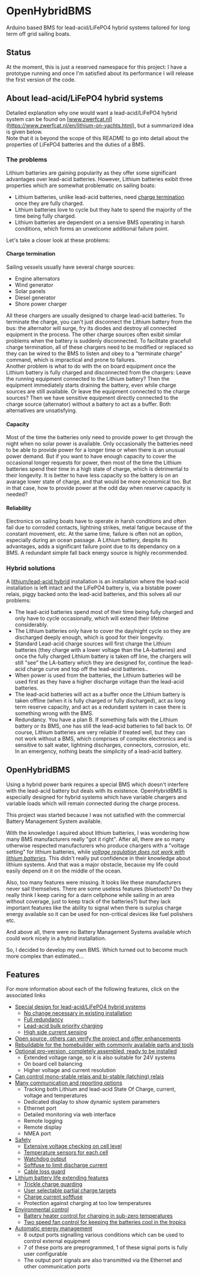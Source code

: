 # OpenHybridBMS
Arduino based BMS for lead-acid/LiFePO4 hybrid systems tailored for long term off grid sailing boats.

## Status
At the moment, this is just a reserved namespace for this project:
I have a prototype running and once I'm satisfied about its performance I will release the first version of the code.

## About lead-acid/LiFePO4 hybrid systems
Detailed explanation why one would want a lead-acid/LiFePO4 hybrid system can be found on [www.zwerfcat.nl](https://www.zwerfcat.nl/en/lithium-on-yachts.html), but  a summarized idea is given below.<br />
Note that it is beyond the scope of this README to go into detail about the properties of LiFePO4 batteries and the duties of a BMS.

### The problems
Lithium batteries are gaining popularity as they offer some significant advantages over lead-acid batteries. However, Lithium batteries exibit three properties which are somewhat problematic on sailing boats:
- Lithium batteries, unlike lead-acid batteries, need [charge termination](https://www.zwerfcat.nl/en/lithium-management.html#cterm) once they are fully charged.
- Lithium batteries love to cycle but they hate to spend the majority of the time being fully charged.
- Lithium batteries are dependent on a sensive BMS operating in harsh conditions, which forms an unwelcome additional failure point.

Let's take a closer look at these problems:

#### Charge termination
Sailing vessels usually have several charge sources:
- Engine alternators
- Wind generator
- Solar panels
- Diesel generator
- Shore power charger

All these chargers are usually designed to charge lead-acid batteries. To terminate the charge, you can't just disconnect the Lithium battery from the bus: the alternator will surge, fry its diodes and destroy all connected equipment in the process. The other charge sources often exibit similar problems when the battery is suddenly disconnected. To facilitate gracefull charge termination, all of these chargers need to be modified or replaced so they can be wired to the BMS to listen and obey to a "terminate charge" command, which is impractical and prone to failures.<br />
Another problem is what to do with the on board equipment once the Lithium battery is fully charged and disconnected from the chargers: Leave the running equipment connected to the Lithium battery? Then the equipment immediately starts draining the battery, even while charge sources are still available. Or leave the equipment connected to the charge sources? Then we have sensitive equipment directly connected to the charge source (alternator) without a battery to act as a buffer. Both alternatives are unsatisfying.

#### Capacity
Most of the time the batteries only need to provide power to get through the night when no solar power is available. Only occasionally the batteries need to be able to provide power for a longer time or when there is an unusual power demand. But if you want to have enough capacity to cover the occasional longer requests for power, then most of the time the Lithium batteries spend their time in a high state of charge, which is detrimental to their longevity. It is better to have less capacity so the battery is on an avarage lower state of charge, and that would be more economical too. But in that case, how to provide power at the odd day when reserve capacity is needed?

#### Reliability
Electronics on sailing boats have to operate in harsh conditions and often fail due to corroded contacts, lightning strikes, metal fatigue because of the constant movement, etc. At the same time, failure is often not an option, especially during an ocean passage. A Lithium battery, despite its advantages, adds a significant failure point due to its dependancy on a BMS. A redundant simple fall back energy source is highly recommended.

### Hybrid solutions
A [lithium/lead-acid hybrid](https://www.zwerfcat.nl/en/lithium-hybrid.html) installation is an installation where the lead-acid installation is left intact and the LiFePO4 battery is, via a bistable power relais, piggy backed onto the lead-acid batteries, and this solves all our problems:
- The lead-acid batteries spend most of their time being fully charged and only have to cycle occasionally, which will extend their lifetime considerably.
- The Lithium batteries only have to cover the day/night cycle so they are discharged deeply enough, which is good for their longevity.
- Standard Lead-acid charge sources  will first charge the Lithium batteries (they charge with a lower voltage than the LA-batteries) and once the fully charged Lithium battery is taken off line, the chargers will still "see" the LA-battery which they are designed for, continue the lead-acid charge curve and top off the lead-acid batteries..
- When power is used from the batteries, the Lithium batteries will be used first as they have a higher discharge voltage than the lead-acid batteries.
- The lead-acid batteries will act as a buffer once the Lithium battery is taken offline (when it is fully charged or fully discharged), act as long term reserve capacity, and act as a redundant system in case there is something wrong with the BMS.
- Redundancy. You have a plan B. If something fails with the Lithium battery or its BMS, one has still the lead-acid batteries to fall back to. Of course, Lithium batteries are very reliable if treated well, but they can not work without a BMS, which comprises of complex electronics and is sensitive to salt water, lightning discharges, connectors, corrosion, etc. In an emergency, nothing beats the simplicity of a lead-acid battery.

## OpenHybridBMS
Using a hybrid power bank requires a special BMS which doesn't interfere with the lead-acid battery but deals with its existence. OpenHybridBMS is especially designed for hybrid systems which have variable chargers and variable loads which will remain connected during the charge process.

This project was started because I was not satisfied with the commercial Battery Management System available.

With the knowledge I aquired about lithium batteries, I was wondering how many BMS manufacturers really "got it right". After all, there are so many otherwise respected manufacturers who produce chargers with a "voltage setting" for lithium batteries, while *[voltage regulation does not work with lithium batteries](https://www.zwerfcat.nl/en/lithium-management#vbcr)*. This didn't really put confidence in their knowledge about lithium systems. And that was a major obstacle, because my life could easily depend on it on the middle of the ocean.

Also, too many features were missing. It looks like these manufacturers never sail themselves. There are some useless features (bluetooth? Do they really think I keep caring for a darn cellphone while sailing in an area without coverage, just to keep track of the batteries?) but they lack important features like the ability to signal when there is surplus charge energy available so it can be used for non-critical devices like fuel polishers etc.

And above all, there were no Battery Management Systems available which could work nicely in a hybrid installation.

So, I decided to develop my own BMS. Which turned out to become much more complex than estimated...

## Features
For more information about each of the following features, click on the associated links

- [Special design for lead-acid/LiFePO4 hybrid systems](https://www.zwerfcat.nl/en/open-hybrid-bms.html#hybrid)
    - [No change necessary in existing installation](https://www.zwerfcat.nl/en/open-hybrid-bms.html#easy)
    - [Full redundancy](https://www.zwerfcat.nl/en/open-hybrid-bms.html#redundancy)
    - [Lead-acid bulk priority charging](https://www.zwerfcat.nl/en/open-hybrid-bms.html#laprio)
    - [High side current sensing](https://www.zwerfcat.nl/en/open-hybrid-bms.html#hiside)
- [Open source, others can verify the project and offer enhancements](https://www.zwerfcat.nl/en/open-hybrid-bms.html#open)
- [Rebuildable for the homebuilder with commonly available parts and tools](https://www.zwerfcat.nl/en/open-hybrid-bms.html#basic)
- [Optional pro-version, completely assembled, ready to be installed](https://www.zwerfcat.nl/en/open-hybrid-bms.html#pro)
    - Extended voltage range, so it is also suitable for 24V systems
    - On board cell balancing
    - Higher voltage and current resolution
- [Can control mono-stable relais and bi-stable (latching) relais](https://www.zwerfcat.nl/en/open-hybrid-bms.html#bistable)
- [Many communication and reporting options](https://www.zwerfcat.nl/en/open-hybrid-bms.html#comm)
    - Tracking both Lithium and lead-acid State Of Charge, current, voltage and temperatures
    - Dedicated display to show dynamic system parameters
    - Ethernet port
    - Detailed monitoring via web interface
    - Remote logging
    - Remote display
    - NMEA port
- [Safety](https://www.zwerfcat.nl/en/open-hybrid-bms.html#safety)
    - [Extensive voltage checking on cell level](https://www.zwerfcat.nl/en/open-hybrid-bms.html#volt)
    - [Temperature sensors for each cell](https://www.zwerfcat.nl/en/open-hybrid-bms.html#temp)
    - [Watchdog output](https://www.zwerfcat.nl/en/open-hybrid-bms.html#watchdog)
    - [Softfuse to limit discharge current](https://www.zwerfcat.nl/en/open-hybrid-bms.html#dfuse)
    - [Cable loss guard](https://www.zwerfcat.nl/en/open-hybrid-bms.html#loss)
- [Lithium battery life extending features](https://www.zwerfcat.nl/en/open-hybrid-bms.html#longevity)
    - [Trickle charge guarding](https://www.zwerfcat.nl/en/open-hybrid-bms.html#trickle)
    - [User selectable partial charge targets](https://www.zwerfcat.nl/en/open-hybrid-bms.html#targets)
    - [Charge current softfuse](https://www.zwerfcat.nl/en/open-hybrid-bms.html#cfuse)
    - Protection against charging at too low temperatures
- [Environmental control](https://www.zwerfcat.nl/en/open-hybrid-bms.html#environmental)
    - [Battery heater control for charging in sub-zero temperatures](https://www.zwerfcat.nl/en/open-hybrid-bms.html#heater)
    - [Two speed fan control for keeping the batteries cool in the tropics](https://www.zwerfcat.nl/en/open-hybrid-bms.html#fan)
- [Automatic energy management](https://www.zwerfcat.nl/en/open-hybrid-bms.html#signals)
    - 8 output ports signalling various conditions which can be used to control external equipment
    - 7 of these ports are preprogrammed, 1 of these signal ports is fully user configurable
    - The output port signals are also transmitted via the Ethernet and other communication ports


